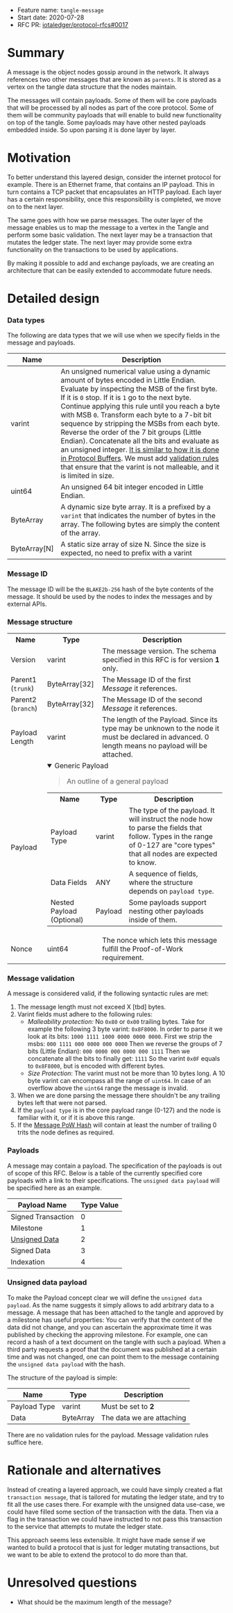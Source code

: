 + Feature name: `tangle-message`
+ Start date: 2020-07-28
+ RFC PR: [iotaledger/protocol-rfcs#0017](https://github.com/iotaledger/protocol-rfcs/pull/0017)

# Summary

A message is the object nodes gossip around in the network. It always references two other messages that are known as `parents`. It is stored as a vertex on the tangle data structure that the nodes maintain.

The messages will contain payloads. Some of them will be core payloads that will be processed by all nodes as part of the core protocol. Some of them will be community payloads that will enable to build new functionality on top of the tangle. Some payloads may have other nested payloads embedded inside.
So upon parsing it is done layer by layer.

# Motivation

To better understand this layered design, consider the internet protocol for example. There is an Ethernet frame, that contains an IP payload. This in turn contains a TCP packet that encapsulates an HTTP payload. Each layer has a certain responsibility, once this responsibility is completed, we move on to the next layer.

The same goes with how we parse messages. The outer layer of the message enables us to map the message to a vertex in the Tangle and perform some basic validation. The next layer may be a transaction that mutates the ledger state. The next layer may provide some extra functionality on the transactions to be used by applications.

By making it possible to add and exchange payloads, we are creating an architecture that can be easily extended to accommodate future needs.

# Detailed design

### Data types

The following are data types that we will use when we specify fields in the message and payloads.

| Name   | Description   |
| ------ | ------------- |
| varint | An unsigned numerical value using a dynamic amount of bytes encoded in Little Endian. Evaluate by inspecting the MSB of the first byte. If it is `0` stop. If it is `1` go to the next byte. Continue applying this rule until you reach a byte with MSB `0`. Transform each byte to a 7-bit bit sequence by stripping the MSBs from each byte. Reverse the order of the 7 bit groups (Little Endian). Concatenate all the bits and evaluate as an unsigned integer. [It is similar to how it is done in Protocol Buffers](https://developers.google.com/protocol-buffers/docs/encoding). We must add [validation rules](#Message-Validation) that ensure that the varint is not malleable, and it is limited in size. |
| uint64  | An unsigned 64 bit integer encoded in Little Endian.
| ByteArray    | A dynamic size byte array. It is a prefixed by a `varint` that indicates the number of bytes in the array. The following bytes are simply the content of the array.
| ByteArray[N] | A static size array of size N. Since the size is expected, no need to prefix with a varint   |


### Message ID
The message ID will be the `BLAKE2b-256` hash of the byte contents of the message. It should be used by the nodes to index the messages and by external APIs.


### Message structure

<table>
    <tr>
        <th>Name</th>
        <th>Type</th>
        <th>Description</th>
    </tr>
    <tr>
        <td>Version</td>
        <td>varint</td>
        <td>The message version. The schema specified in this RFC is for version <strong>1</strong> only. </td>
    </tr>
    <tr>
        <td>Parent1 (<code>trunk</code>)</td>
        <td>ByteArray[32]</td>
        <td>The Message ID of the first <i>Message</i> it references.</td>
    </tr>
    <tr>
        <td>Parent2 (<code>branch</code>)</td>
        <td>ByteArray[32]</td>
        <td>The Message ID of the second <i>Message</i> it references.</td>
    </tr>
    <tr>
        <td>Payload Length</td>
        <td>varint</td>
        <td> The length of the Payload. Since its type may be unknown to the node it must be declared in advanced. 0 length means no payload will be attached.</td>
    </tr>
    <tr>
        <td colspan="1">
            Payload
        </td>
        <td colspan="2">
            <details open="true">
                <summary>Generic Payload</summary>
                <blockquote>
                An outline of a general payload
                </blockquote>
                <table>
                    <tr>
                        <th>Name</th>
                        <th>Type</th>
                        <th>Description</th>
                    </tr>
                    <tr>
                        <td>Payload Type</td>
                        <td>varint</td>
                        <td>
                            The type of the payload. It will instruct the node how to parse the fields that follow. Types in the range of 0-127 are "core types" that all nodes are expected to know.
                        </td>
                    </tr>
                    <tr>
                        <td>Data Fields</td>
                        <td>ANY</td>
                        <td>A sequence of fields, where the structure depends on <code>payload type</code>.</td>
                    </tr>
                    <tr>
                        <td>Nested Payload (Optional)</td>
                        <td> Payload</td>
                        <td> Some payloads support nesting other payloads inside of them.</td>
                    </tr>
                </table>
            </details>
    <tr>
        <td>Nonce</td>
        <td>uint64</td>
        <td>The nonce which lets this message fulfill the Proof-of-Work requirement.</td>
    </tr>
</table>

### Message validation

A message is considered valid, if the following syntactic rules are met:

1. The message length must not exceed X [tbd] bytes.
2. Varint fields must adhere to the following rules:
    * *Malleability protection:* No `0x80` or `0x00` trailing bytes. Take for example the following 3 byte varint: `0x8F8000`. 
    In order to parse it we look at its bits: 
    `1000 1111 1000 0000 0000 0000`.
    First we strip the msbs:
    `000 1111 000 0000 000 0000`
    Then we reverse the groups of 7 bits (Little Endian):
    `000 0000 000 0000 000 1111`
    Then we concatenate all the bits to finally get:
    `1111`
    So the varint `0x0F` equals to `0x8F8000`, but is encoded with different bytes.
    * *Size Protection*: The varint must not be more than 10 bytes long. A 10 byte varint can encompass all the range of `uint64`. In case of an overflow above the `uint64` range the message is invalid.
3. When we are done parsing the message there shouldn't be any trailing bytes left that were not parsed.
4. If the `payload type` is in the core payload range (0-127) and the node is familiar with it, or if it is above this range.
5. If the [Message PoW Hash](https://github.com/Wollac/protocol-rfcs/blob/message-pow/text/0024-message-pow/0024-message-pow.md) will contain at least the number of trailing 0 trits the node defines as required.

### Payloads

A message may contain a payload. The specification of the payloads is out of scope of this RFC. Below is a table of the currently specified core payloads with a link to their specifications. The `unsigned data payload` will be specified here as an example.

| Payload Name                              |   Type Value |
| ---------------------------------------   | -----------  | 
|  Signed Transaction                       |     0        |
|  Milestone                                |     1        |
|  [Unsigned Data](#Unsigned-Data-Payload)  |     2        |
| Signed Data                               |     3        |
| Indexation                                |     4        |

### Unsigned data payload

To make the Payload concept clear we will define the `unsigned data payload`. As the name suggests it simply allows to add arbitrary data to a message. A message that has been attached to the tangle and approved by a milestone has useful properties: You can verify that the content of the data did not change, and you can ascertain the approximate time it was published by checking the approving milestone. For example, one can record a hash of a text document on the tangle with such a payload. When a third party requests a proof that the document was published at a certain time and was not changed, one can point them to the message containing the `unsigned data payload` with the hash.

The structure of the payload is simple:

| Name             | Type     | Description               |
| --------         | -------- | -----------               |
| Payload Type     | varint   | Must be set to **2**      |
| Data             | ByteArray| The data we are attaching |

There are no validation rules for the payload. Message validation rules suffice here.

# Rationale and alternatives

Instead of creating a layered approach, we could have simply created a flat `transaction message`, that is tailored for mutating the ledger state, and try to fit all the use cases there. For example with the unsigned data use-case, we could have filled some section of the transaction with the data. Then via a flag in the transaction we could have instructed to not pass this transaction to the service that attempts to mutate the ledger state.

This approach seems less extensible. It might have made sense if we wanted to build a protocol that is just for ledger mutating transactions, but we want to be able to extend the protocol to do more than that.

# Unresolved questions

- What should be the maximum length of the message?
